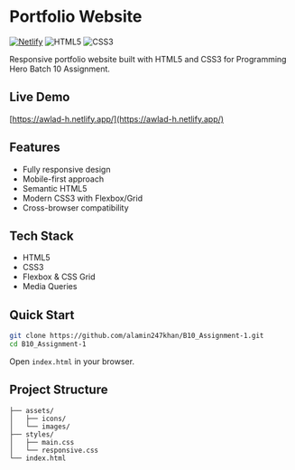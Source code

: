 # Portfolio Website

[![Netlify](https://img.shields.io/badge/Live-Netlify-00C7B7)](https://awlad-h.netlify.app/)
![HTML5](https://img.shields.io/badge/HTML5-E34F26)
![CSS3](https://img.shields.io/badge/CSS3-1572B6)

Responsive portfolio website built with HTML5 and CSS3 for Programming Hero Batch 10 Assignment.

## Live Demo
[https://awlad-h.netlify.app/](https://awlad-h.netlify.app/)

## Features
- Fully responsive design
- Mobile-first approach
- Semantic HTML5
- Modern CSS3 with Flexbox/Grid
- Cross-browser compatibility

## Tech Stack
- HTML5
- CSS3
- Flexbox & CSS Grid
- Media Queries

## Quick Start
```bash
git clone https://github.com/alamin247khan/B10_Assignment-1.git
cd B10_Assignment-1
```
Open `index.html` in your browser.

## Project Structure
```
├── assets/
│   ├── icons/
│   └── images/
├── styles/
│   ├── main.css
│   └── responsive.css
└── index.html
```